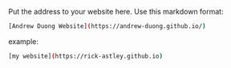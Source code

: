 Put the address to your website here. Use this markdown format:

```bash
[Andrew Duong Website](https://andrew-duong.github.io/)
```

example:
```bash
[my website](https://rick-astley.github.io)
```